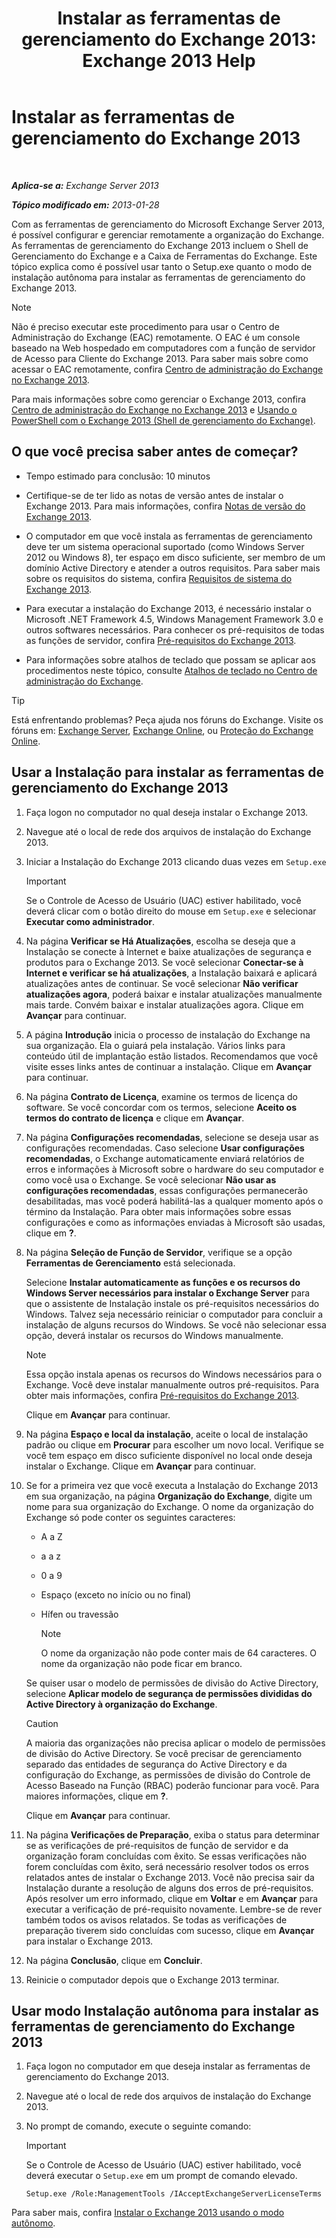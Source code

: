 ﻿---
title: 'Instalar as ferramentas de gerenciamento do Exchange 2013: Exchange 2013 Help'
TOCTitle: Instalar as ferramentas de gerenciamento do Exchange 2013
ms:assetid: 71fcbe4c-783b-4f77-aabb-a21aa7a4ef23
ms:mtpsurl: https://technet.microsoft.com/pt-br/library/Bb232090(v=EXCHG.150)
ms:contentKeyID: 50556230
ms.date: 01/10/2018
mtps_version: v=EXCHG.150
ms.translationtype: HT
---

# Instalar as ferramentas de gerenciamento do Exchange 2013

 

_**Aplica-se a:** Exchange Server 2013_

_**Tópico modificado em:** 2013-01-28_

Com as ferramentas de gerenciamento do Microsoft Exchange Server 2013, é possível configurar e gerenciar remotamente a organização do Exchange. As ferramentas de gerenciamento do Exchange 2013 incluem o Shell de Gerenciamento do Exchange e a Caixa de Ferramentas do Exchange. Este tópico explica como é possível usar tanto o Setup.exe quanto o modo de instalação autônoma para instalar as ferramentas de gerenciamento do Exchange 2013.


> [!NOTE]
> Não é preciso executar este procedimento para usar o Centro de Administração do Exchange (EAC) remotamente. O EAC é um console baseado na Web hospedado em computadores com a função de servidor de Acesso para Cliente do Exchange 2013. Para saber mais sobre como acessar o EAC remotamente, confira <A href="exchange-admin-center-in-exchange-2013-exchange-2013-help.md">Centro de administração do Exchange no Exchange 2013</A>.



Para mais informações sobre como gerenciar o Exchange 2013, confira [Centro de administração do Exchange no Exchange 2013](exchange-admin-center-in-exchange-2013-exchange-2013-help.md) e [Usando o PowerShell com o Exchange 2013 (Shell de gerenciamento do Exchange)](https://technet.microsoft.com/pt-br/library/bb123778\(v=exchg.150\)).

## O que você precisa saber antes de começar?

  - Tempo estimado para conclusão: 10 minutos

  - Certifique-se de ter lido as notas de versão antes de instalar o Exchange 2013. Para mais informações, confira [Notas de versão do Exchange 2013](release-notes-for-exchange-2013-exchange-2013-help.md).

  - O computador em que você instala as ferramentas de gerenciamento deve ter um sistema operacional suportado (como Windows Server 2012 ou Windows 8), ter espaço em disco suficiente, ser membro de um domínio Active Directory e atender a outros requisitos. Para saber mais sobre os requisitos do sistema, confira [Requisitos de sistema do Exchange 2013](exchange-2013-system-requirements-exchange-2013-help.md).

  - Para executar a instalação do Exchange 2013, é necessário instalar o Microsoft .NET Framework 4.5, Windows Management Framework 3.0 e outros softwares necessários. Para conhecer os pré-requisitos de todas as funções de servidor, confira [Pré-requisitos do Exchange 2013](exchange-2013-prerequisites-exchange-2013-help.md).

  - Para informações sobre atalhos de teclado que possam se aplicar aos procedimentos neste tópico, consulte [Atalhos de teclado no Centro de administração do Exchange](keyboard-shortcuts-in-the-exchange-admin-center-exchange-online-protection-help.md).


> [!TIP]
> Está enfrentando problemas? Peça ajuda nos fóruns do Exchange. Visite os fóruns em: <A href="https://go.microsoft.com/fwlink/p/?linkid=60612">Exchange Server</A>, <A href="https://go.microsoft.com/fwlink/p/?linkid=267542">Exchange Online</A>, ou <A href="https://go.microsoft.com/fwlink/p/?linkid=285351">Proteção do Exchange Online</A>.



## Usar a Instalação para instalar as ferramentas de gerenciamento do Exchange 2013

1.  Faça logon no computador no qual deseja instalar o Exchange 2013.

2.  Navegue até o local de rede dos arquivos de instalação do Exchange 2013.

3.  Iniciar a Instalação do Exchange 2013 clicando duas vezes em `Setup.exe`
    

    > [!IMPORTANT]
    > Se o Controle de Acesso de Usuário (UAC) estiver habilitado, você deverá clicar com o botão direito do mouse em <CODE>Setup.exe</CODE> e selecionar <STRONG>Executar como administrador</STRONG>.



4.  Na página **Verificar se Há Atualizações**, escolha se deseja que a Instalação se conecte à Internet e baixe atualizações de segurança e produtos para o Exchange 2013. Se você selecionar **Conectar-se à Internet e verificar se há atualizações**, a Instalação baixará e aplicará atualizações antes de continuar. Se você selecionar **Não verificar atualizações agora**, poderá baixar e instalar atualizações manualmente mais tarde. Convém baixar e instalar atualizações agora. Clique em **Avançar** para continuar.

5.  A página **Introdução** inicia o processo de instalação do Exchange na sua organização. Ela o guiará pela instalação. Vários links para conteúdo útil de implantação estão listados. Recomendamos que você visite esses links antes de continuar a instalação. Clique em **Avançar** para continuar.

6.  Na página **Contrato de Licença**, examine os termos de licença do software. Se você concordar com os termos, selecione **Aceito os termos do contrato de licença** e clique em **Avançar**.

7.  Na página **Configurações recomendadas**, selecione se deseja usar as configurações recomendadas. Caso selecione **Usar configurações recomendadas**, o Exchange automaticamente enviará relatórios de erros e informações à Microsoft sobre o hardware do seu computador e como você usa o Exchange. Se você selecionar **Não usar as configurações recomendadas**, essas configurações permanecerão desabilitadas, mas você poderá habilitá-las a qualquer momento após o término da Instalação. Para obter mais informações sobre essas configurações e como as informações enviadas à Microsoft são usadas, clique em **?**.

8.  Na página **Seleção de Função de Servidor**, verifique se a opção **Ferramentas de Gerenciamento** está selecionada.
    
    Selecione **Instalar automaticamente as funções e os recursos do Windows Server necessários para instalar o Exchange Server** para que o assistente de Instalação instale os pré-requisitos necessários do Windows. Talvez seja necessário reiniciar o computador para concluir a instalação de alguns recursos do Windows. Se você não selecionar essa opção, deverá instalar os recursos do Windows manualmente.
    

    > [!NOTE]
    > Essa opção instala apenas os recursos do Windows necessários para o Exchange. Você deve instalar manualmente outros pré-requisitos. Para obter mais informações, confira <A href="exchange-2013-prerequisites-exchange-2013-help.md">Pré-requisitos do Exchange 2013</A>.

    
    Clique em **Avançar** para continuar.

9.  Na página **Espaço e local da instalação**, aceite o local de instalação padrão ou clique em **Procurar** para escolher um novo local. Verifique se você tem espaço em disco suficiente disponível no local onde deseja instalar o Exchange. Clique em **Avançar** para continuar.

10. Se for a primeira vez que você executa a Instalação do Exchange 2013 em sua organização, na página **Organização do Exchange**, digite um nome para sua organização do Exchange. O nome da organização do Exchange só pode conter os seguintes caracteres:
    
      - A a Z
    
      - a a z
    
      - 0 a 9
    
      - Espaço (exceto no início ou no final)
    
      - Hífen ou travessão
        

        > [!NOTE]
        > O nome da organização não pode conter mais de 64 caracteres. O nome da organização não pode ficar em branco.

    
    Se quiser usar o modelo de permissões de divisão do Active Directory, selecione **Aplicar modelo de segurança de permissões divididas do Active Directory à organização do Exchange**.
    

    > [!CAUTION]
    > A maioria das organizações não precisa aplicar o modelo de permissões de divisão do Active Directory. Se você precisar de gerenciamento separado das entidades de segurança do Active Directory e da configuração do Exchange, as permissões de divisão do Controle de Acesso Baseado na Função (RBAC) poderão funcionar para você. Para maiores informações, clique em <STRONG>?</STRONG>.

    
    Clique em **Avançar** para continuar.

11. Na página **Verificações de Preparação**, exiba o status para determinar se as verificações de pré-requisitos de função de servidor e da organização foram concluídas com êxito. Se essas verificações não forem concluídas com êxito, será necessário resolver todos os erros relatados antes de instalar o Exchange 2013. Você não precisa sair da Instalação durante a resolução de alguns dos erros de pré-requisitos. Após resolver um erro informado, clique em **Voltar** e em **Avançar** para executar a verificação de pré-requisito novamente. Lembre-se de rever também todos os avisos relatados. Se todas as verificações de preparação tiverem sido concluídas com sucesso, clique em **Avançar** para instalar o Exchange 2013.

12. Na página **Conclusão**, clique em **Concluir**.

13. Reinicie o computador depois que o Exchange 2013 terminar.

## Usar modo Instalação autônoma para instalar as ferramentas de gerenciamento do Exchange 2013

1.  Faça logon no computador em que deseja instalar as ferramentas de gerenciamento do Exchange 2013.

2.  Navegue até o local de rede dos arquivos de instalação do Exchange 2013.

3.  No prompt de comando, execute o seguinte comando:
    

    > [!IMPORTANT]
    > Se o Controle de Acesso de Usuário (UAC) estiver habilitado, você deverá executar o <CODE>Setup.exe</CODE> em um prompt de comando elevado.

    
        Setup.exe /Role:ManagementTools /IAcceptExchangeServerLicenseTerms

Para saber mais, confira [Instalar o Exchange 2013 usando o modo autônomo](install-exchange-2013-using-unattended-mode-exchange-2013-help.md).

